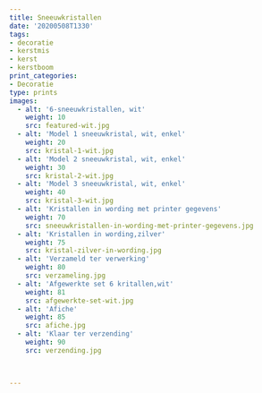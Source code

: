 ```yaml
---
title: Sneeuwkristallen
date: '20200508T1330'
tags:
- decoratie
- kerstmis
- kerst
- kerstboom
print_categories:
- Decoratie
type: prints
images:
  - alt: '6-sneeuwkristallen, wit'
    weight: 10
    src: featured-wit.jpg
  - alt: 'Model 1 sneeuwkristal, wit, enkel'
    weight: 20 
    src: kristal-1-wit.jpg
  - alt: 'Model 2 sneeuwkristal, wit, enkel'
    weight: 30 
    src: kristal-2-wit.jpg
  - alt: 'Model 3 sneeuwkristal, wit, enkel'
    weight: 40 
    src: kristal-3-wit.jpg
  - alt: 'Kristallen in wording met printer gegevens'
    weight: 70 
    src: sneeuwkristallen-in-wording-met-printer-gegevens.jpg
  - alt: 'Kristallen in wording,zilver'
    weight: 75 
    src: kristal-zilver-in-wording.jpg
  - alt: 'Verzameld ter verwerking'
    weight: 80 
    src: verzameling.jpg
  - alt: 'Afgewerkte set 6 kritallen,wit'
    weight: 81 
    src: afgewerkte-set-wit.jpg
  - alt: 'Afiche'
    weight: 85 
    src: afiche.jpg
  - alt: 'Klaar ter verzending'
    weight: 90 
    src: verzending.jpg
   


---
```



